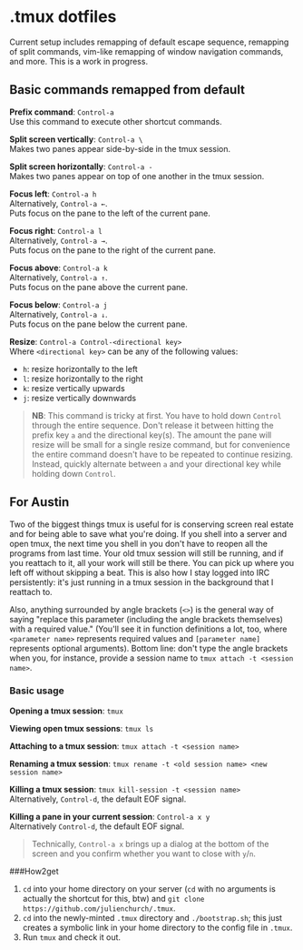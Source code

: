 # .tmux dotfiles

Current setup includes remapping of default escape sequence, remapping of split commands, vim-like remapping of window navigation commands, and more. This is a work in progress.

## Basic commands remapped from default

**Prefix command**: `Control-a`  
Use this command to execute other shortcut commands.  

**Split screen vertically**: `Control-a \`  
Makes two panes appear side-by-side in the tmux session.  

**Split screen horizontally**: `Control-a -`  
Makes two panes appear on top of one another in the tmux session.  

**Focus left**: `Control-a h`  
Alternatively, `Control-a ←`.  
Puts focus on the pane to the left of the current pane.  

**Focus right**: `Control-a l`  
Alternatively, `Control-a →`.  
Puts focus on the pane to the right of the current pane.  

**Focus above**: `Control-a k`  
Alternatively, `Control-a ↑`.  
Puts focus on the pane above the current pane.  

**Focus below**: `Control-a j`  
Alternatively, `Control-a ↓`.  
Puts focus on the pane below the current pane.  

**Resize**: `Control-a Control-<directional key>`  
Where `<directional key>` can be any of the following values:  
* `h`: resize horizontally to the left  
* `l`: resize horizontally to the right   
* `k`: resize vertically upwards   
* `j`: resize vertically downwards   

>**NB**: This command is tricky at first. You have to hold down `Control` through the entire sequence. Don't release it between hitting the prefix key `a` and the directional key(s). The amount the pane will resize will be small for a single resize command, but for convenience the entire command doesn't have to be repeated to continue resizing. Instead, quickly alternate between `a` and your directional key while holding down `Control`.   


## For Austin
Two of the biggest things tmux is useful for is conserving screen real estate and for being able to save what you're doing. If you shell into a server and open tmux, the next time you shell in you don't have to reopen all the programs from last time. Your old tmux session will still be running, and if you reattach to it, all your work will still be there. You can pick up where you left off without skipping a beat. This is also how I stay logged into IRC persistently: it's just running in a tmux session in the background that I reattach to.

Also, anything surrounded by angle brackets (`<>`) is the general way of saying "replace this parameter (including the angle brackets themselves) with a required value." (You'll see it in function definitions a lot, too, where `<parameter name>` represents required values and `[parameter name]` represents optional arguments). Bottom line: don't type the angle brackets when you, for instance, provide a session name to `tmux attach -t <session name>`.

### Basic usage

**Opening a tmux session**: `tmux`  

**Viewing open tmux sessions**: `tmux ls`  

**Attaching to a tmux session**: `tmux attach -t <session name>`  

**Renaming a tmux session**: `tmux rename -t <old session name> <new session name>`  

**Killing a tmux session**: `tmux kill-session -t <session name>`  
Alternatively, `Control-d`, the default EOF signal.  

**Killing a pane in your current session**: `Control-a x y`  
Alternatively `Control-d`, the default EOF signal.  
>Technically, `Control-a x` brings up a dialog at the bottom of the screen and you confirm whether you want to close with `y`/`n`.  

###How2get

1. `cd` into your home directory on your server (`cd` with no arguments is actually the shortcut for this, btw) and `git clone https://github.com/julienchurch/.tmux`. 
2. `cd` into the newly-minted `.tmux` directory and `./bootstrap.sh`; this just creates a symbolic link in your home directory to the config file in `.tmux`. 
3. Run `tmux` and check it out.

